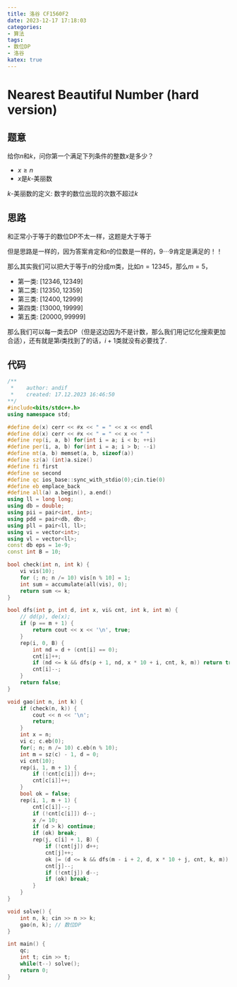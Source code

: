 ```yaml
---
title: 洛谷 CF1560F2
date: 2023-12-17 17:18:03
categories:
- 算法
tags: 
- 数位DP
- 洛谷
katex: true
---
```


# Nearest Beautiful Number (hard version)

## 题意

给你$n$和$k$，问你第一个满足下列条件的整数$x$是多少？

- $x \geq n$
- $x$是$k$-美丽数

$k$-美丽数的定义: 数字的数位出现的次数不超过$k$

## 思路

和正常小于等于的数位DP不太一样，这题是大于等于

但是思路是一样的，因为答案肯定和$n$的位数是一样的，$9 \cdots 9$肯定是满足的！！

那么其实我们可以把大于等于$n$的分成$m$类，比如$n = 12345$，那么$m = 5$，

- 第一类: $[12346, 12349]$
- 第二类: $[12350, 12359]$
- 第三类: $[12400, 12999]$
- 第四类: $[13000, 19999]$
- 第五类: $[20000, 99999]$

那么我们可以每一类去DP（但是这边因为不是计数，那么我们用记忆化搜索更加合适），还有就是第$i$类找到了的话，$i + 1$类就没有必要找了.

## 代码
```c++
/**
 *    author: andif
 *    created: 17.12.2023 16:46:50
**/
#include<bits/stdc++.h>
using namespace std;

#define de(x) cerr << #x << " = " << x << endl
#define dd(x) cerr << #x << " = " << x << " "
#define rep(i, a, b) for(int i = a; i < b; ++i)
#define per(i, a, b) for(int i = a; i > b; --i)
#define mt(a, b) memset(a, b, sizeof(a))
#define sz(a) (int)a.size()
#define fi first
#define se second
#define qc ios_base::sync_with_stdio(0);cin.tie(0)
#define eb emplace_back
#define all(a) a.begin(), a.end()
using ll = long long;
using db = double;
using pii = pair<int, int>;
using pdd = pair<db, db>;
using pll = pair<ll, ll>;
using vi = vector<int>;
using vl = vector<ll>;
const db eps = 1e-9;
const int B = 10;

bool check(int n, int k) {
    vi vis(10);
    for (; n; n /= 10) vis[n % 10] = 1;
    int sum = accumulate(all(vis), 0);
    return sum <= k;
}

bool dfs(int p, int d, int x, vi& cnt, int k, int m) {
    // dd(p), de(x);
    if (p == m + 1) {
        return cout << x << '\n', true;
    }
    rep(i, 0, B) {
        int nd = d + (cnt[i] == 0);
        cnt[i]++;
        if (nd <= k && dfs(p + 1, nd, x * 10 + i, cnt, k, m)) return true;
        cnt[i]--;
    }
    return false;
}

void gao(int n, int k) {
    if (check(n, k)) {
        cout << n << '\n';
        return;
    }
    int x = n;
    vi c; c.eb(0);
    for(; n; n /= 10) c.eb(n % 10);
    int m = sz(c) - 1, d = 0;
    vi cnt(10);
    rep(i, 1, m + 1) {
        if (!cnt[c[i]]) d++;
        cnt[c[i]]++;
    }
    bool ok = false;
    rep(i, 1, m + 1) {
        cnt[c[i]]--;
        if (!cnt[c[i]]) d--;
        x /= 10;
        if (d > k) continue;
        if (ok) break;
        rep(j, c[i] + 1, B) {
            if (!cnt[j]) d++;
            cnt[j]++;
            ok |= (d <= k && dfs(m - i + 2, d, x * 10 + j, cnt, k, m));
            cnt[j]--;
            if (!cnt[j]) d--;
            if (ok) break;
        }
    }
}

void solve() {
    int n, k; cin >> n >> k;
    gao(n, k); // 数位DP
}

int main() {
    qc;
    int t; cin >> t;
    while(t--) solve();
    return 0;
}
```
